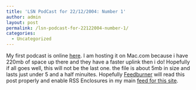 ```yaml
---
title: 'LSN PodCast for 22/12/2004: Number 1'
author: admin
layout: post
permalink: /lsn-podcast-for-22122004-number-1/
categories:
  - Uncategorized
---
```

My first podcast is online <a href="http://homepage.mac.com/tiernanotoole/PodCasts/lsnpodcast-20041222-01.mp3" rel="enclosure">here</a>. I am hosting it on Mac.com because i have 220mb of space up there and they have a faster uplink then i do! Hopefully if all goes well, this will not be the last one. the file is about 5mb in size and lasts just under 5 and a half minuites. Hopefully [Feedburner][1] will read this post properly and enable RSS Enclosures in my main [feed for this site][2].

 [1]: http://www.feedburner.com
 [2]: http://feeds.feedburner.com/lotas